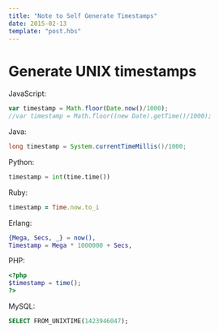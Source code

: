 ```yaml
---
title: "Note to Self Generate Timestamps"
date: 2015-02-13
template: "post.hbs"
---
```



# Generate UNIX timestamps


JavaScript:
```js
var timestamp = Math.floor(Date.now()/1000); 
//var timestamp = Math.floor((new Date).getTime()/1000);
```

Java:
```java
long timestamp = System.currentTimeMillis()/1000;
```


Python:
```python
timestamp = int(time.time())
```

Ruby:
```ruby
timestamp = Time.now.to_i
```

Erlang:
```erlang
{Mega, Secs, _} = now(),
Timestamp = Mega * 1000000 + Secs,
```

PHP:
```php
<?php
$timestamp = time();
?>
```

MySQL:
```sql
SELECT FROM_UNIXTIME(1423946047);
```
